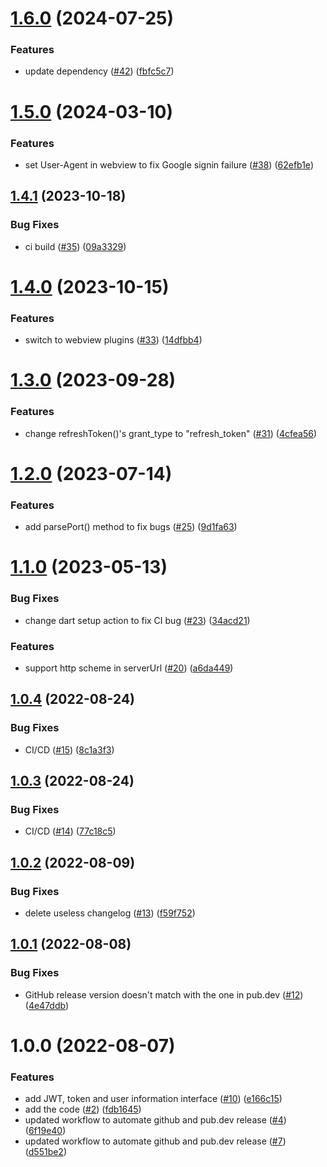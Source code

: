 # [1.6.0](https://github.com/casdoor/casdoor-flutter-sdk/compare/v1.5.0...v1.6.0) (2024-07-25)


### Features

* update dependency ([#42](https://github.com/casdoor/casdoor-flutter-sdk/issues/42)) ([fbfc5c7](https://github.com/casdoor/casdoor-flutter-sdk/commit/fbfc5c7822cef95240124a5f16e78be8b517c727))

# [1.5.0](https://github.com/casdoor/casdoor-flutter-sdk/compare/v1.4.1...v1.5.0) (2024-03-10)


### Features

* set User-Agent in webview to fix Google signin failure ([#38](https://github.com/casdoor/casdoor-flutter-sdk/issues/38)) ([62efb1e](https://github.com/casdoor/casdoor-flutter-sdk/commit/62efb1e2542db1487fcde254e678ddba6174c643))

## [1.4.1](https://github.com/casdoor/casdoor-flutter-sdk/compare/v1.4.0...v1.4.1) (2023-10-18)


### Bug Fixes

* ci build ([#35](https://github.com/casdoor/casdoor-flutter-sdk/issues/35)) ([09a3329](https://github.com/casdoor/casdoor-flutter-sdk/commit/09a33298276add54a74018beb0015764fca47310))

# [1.4.0](https://github.com/casdoor/casdoor-flutter-sdk/compare/v1.3.0...v1.4.0) (2023-10-15)


### Features

* switch to webview plugins ([#33](https://github.com/casdoor/casdoor-flutter-sdk/issues/33)) ([14dfbb4](https://github.com/casdoor/casdoor-flutter-sdk/commit/14dfbb4210f77d790e478e78c15b6aec484dbbb5))

# [1.3.0](https://github.com/casdoor/casdoor-flutter-sdk/compare/v1.2.0...v1.3.0) (2023-09-28)


### Features

* change refreshToken()'s grant_type to "refresh_token" ([#31](https://github.com/casdoor/casdoor-flutter-sdk/issues/31)) ([4cfea56](https://github.com/casdoor/casdoor-flutter-sdk/commit/4cfea562784868b36a25c2d90decee747fe5fe1e))

# [1.2.0](https://github.com/casdoor/casdoor-flutter-sdk/compare/v1.1.0...v1.2.0) (2023-07-14)


### Features

* add parsePort() method to fix bugs ([#25](https://github.com/casdoor/casdoor-flutter-sdk/issues/25)) ([9d1fa63](https://github.com/casdoor/casdoor-flutter-sdk/commit/9d1fa634e3d28c8cc0396405d336e89cb959fa56))

# [1.1.0](https://github.com/casdoor/casdoor-flutter-sdk/compare/v1.0.4...v1.1.0) (2023-05-13)


### Bug Fixes

* change dart setup action to fix CI bug ([#23](https://github.com/casdoor/casdoor-flutter-sdk/issues/23)) ([34acd21](https://github.com/casdoor/casdoor-flutter-sdk/commit/34acd2116c6c4e8acba6fd5d914c496f8c3f5b14))


### Features

* support http scheme in serverUrl ([#20](https://github.com/casdoor/casdoor-flutter-sdk/issues/20)) ([a6da449](https://github.com/casdoor/casdoor-flutter-sdk/commit/a6da449670163c7901db685a17b57394ff58b899))

## [1.0.4](https://github.com/casdoor/casdoor-flutter-sdk/compare/v1.0.3...v1.0.4) (2022-08-24)


### Bug Fixes

* CI/CD ([#15](https://github.com/casdoor/casdoor-flutter-sdk/issues/15)) ([8c1a3f3](https://github.com/casdoor/casdoor-flutter-sdk/commit/8c1a3f354dfafdc2f997535f906314dc00d4b85a))

## [1.0.3](https://github.com/casdoor/casdoor-flutter-sdk/compare/v1.0.2...v1.0.3) (2022-08-24)


### Bug Fixes

* CI/CD ([#14](https://github.com/casdoor/casdoor-flutter-sdk/issues/14)) ([77c18c5](https://github.com/casdoor/casdoor-flutter-sdk/commit/77c18c5eac880d2f2ab4c4ccf24307c4b928c3ce))

## [1.0.2](https://github.com/casdoor/casdoor-flutter-sdk/compare/v1.0.1...v1.0.2) (2022-08-09)


### Bug Fixes

* delete useless changelog ([#13](https://github.com/casdoor/casdoor-flutter-sdk/issues/13)) ([f59f752](https://github.com/casdoor/casdoor-flutter-sdk/commit/f59f75203cf0a969a91c8691ccd4f6e73bca78dc))

## [1.0.1](https://github.com/casdoor/casdoor-flutter-sdk/compare/v1.0.0...v1.0.1) (2022-08-08)


### Bug Fixes

* GitHub release version doesn't match with the one in pub.dev ([#12](https://github.com/casdoor/casdoor-flutter-sdk/issues/12)) ([4e47ddb](https://github.com/casdoor/casdoor-flutter-sdk/commit/4e47ddb32a2733f502dae3e9b6f5ef20e8060fe2))

# 1.0.0 (2022-08-07)


### Features

* add JWT, token and user information interface ([#10](https://github.com/casdoor/casdoor-flutter-sdk/issues/10)) ([e166c15](https://github.com/casdoor/casdoor-flutter-sdk/commit/e166c153856304888a4a957f4d795f7d0eea3552))
* add the code ([#2](https://github.com/casdoor/casdoor-flutter-sdk/issues/2)) ([fdb1645](https://github.com/casdoor/casdoor-flutter-sdk/commit/fdb1645becdda428d045f67540c01b6cd8fd041f))
* updated workflow to automate github and pub.dev release ([#4](https://github.com/casdoor/casdoor-flutter-sdk/issues/4)) ([6f19e40](https://github.com/casdoor/casdoor-flutter-sdk/commit/6f19e40f6dacaf1350680e8aabd725bcee94083a))
* updated workflow to automate github and pub.dev release ([#7](https://github.com/casdoor/casdoor-flutter-sdk/issues/7)) ([d551be2](https://github.com/casdoor/casdoor-flutter-sdk/commit/d551be2f728a08b7b5dae35b8efb1166f37203dd))
